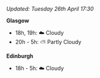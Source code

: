 *Updated: Tuesday 26th April 17:30*

**Glasgow**

* 18h, 19h: :cloud: Cloudy
* 20h - 5h: :partly_sunny: Partly Cloudy

**Edinburgh**

* 18h - 5h: :cloud: Cloudy
